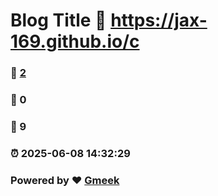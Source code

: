 # Blog Title :link: https://jax-169.github.io/c 
### :page_facing_up: [2](https://jax-169.github.io/c/tag.html) 
### :speech_balloon: 0 
### :hibiscus: 9 
### :alarm_clock: 2025-06-08 14:32:29 
### Powered by :heart: [Gmeek](https://github.com/Meekdai/Gmeek)
